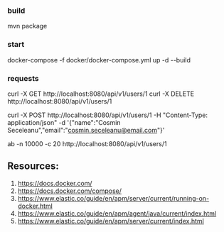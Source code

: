 
### build
mvn package
### start
docker-compose -f docker/docker-compose.yml up -d --build

### requests
curl -X GET http://localhost:8080/api/v1/users/1
curl -X DELETE http://localhost:8080/api/v1/users/1

curl -X POST http://localhost:8080/api/v1/users/1 -H "Content-Type: application/json" -d '{"name":"Cosmin Seceleanu","email":"cosmin.seceleanu@email.com"}'


ab -n 10000 -c 20 http://localhost:8080/api/v1/users/1

## Resources:
1. https://docs.docker.com/
2. https://docs.docker.com/compose/
3. https://www.elastic.co/guide/en/apm/server/current/running-on-docker.html
4. https://www.elastic.co/guide/en/apm/agent/java/current/index.html
5. https://www.elastic.co/guide/en/apm/server/current/index.html